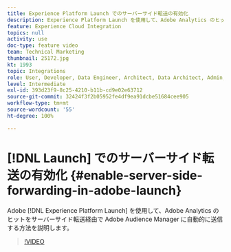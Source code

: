 ```yaml
---
title: Experience Platform Launch でのサーバーサイド転送の有効化
description: Experience Platform Launch を使用して、Adobe Analytics のヒットをサーバー側転送経由で Adobe Audience Manager に自動的に送信する方法を説明します。
feature: Experience Cloud Integration
topics: null
activity: use
doc-type: feature video
team: Technical Marketing
thumbnail: 25172.jpg
kt: 1993
topic: Integrations
role: User, Developer, Data Engineer, Architect, Data Architect, Admin, Leader
level: Intermediate
exl-id: 393d23f9-8c25-4210-b11b-cd9e02e63712
source-git-commit: 32424f3f2b05952fe4df9ea91dcbe51684cee905
workflow-type: tm+mt
source-wordcount: '55'
ht-degree: 100%

---
```


# [!DNL Launch] でのサーバーサイド転送の有効化 {#enable-server-side-forwarding-in-adobe-launch}

Adobe [!DNL Experience Platform Launch] を使用して、Adobe Analytics のヒットをサーバーサイド転送経由で Adobe Audience Manager に自動的に送信する方法を説明します。

>[!VIDEO](https://video.tv.adobe.com/v/25172?quality=12)
